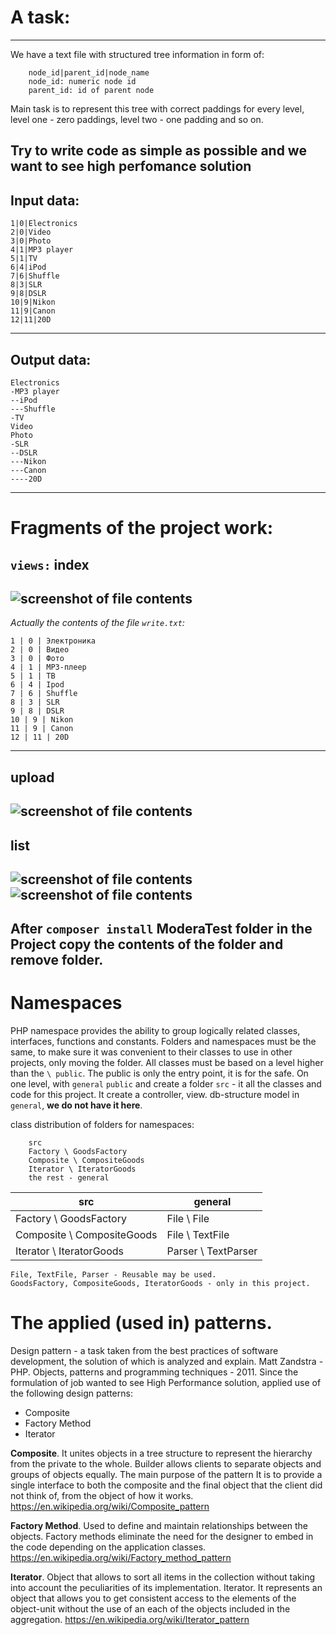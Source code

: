 A task:
=====================
---------------------------------------------------------------------------
We have a text file with structured tree information in form of:

```
    node_id|parent_id|node_name
    node_id: numeric node id
    parent_id: id of parent node
```
Main task is to represent this tree with correct paddings for every level, 
level one - zero paddings, level two - one padding and so on.

Try to write code as simple as possible and we want to see high perfomance solution
---------------------------------------------------------------------------
Input data:
---
```
1|0|Electronics
2|0|Video
3|0|Photo
4|1|MP3 player
5|1|TV
6|4|iPod
7|6|Shuffle
8|3|SLR
9|8|DSLR
10|9|Nikon
11|9|Canon
12|11|20D
```
---
Output data:
---
```
Electronics
-MP3 player
--iPod
---Shuffle
-TV
Video
Photo
-SLR
--DSLR
---Nikon
---Canon
----20D
```
---

Fragments of the project work:
=====================
   `views:`
   **index**
---------------------------------------------------------------------------
![screenshot of file contents](https://github.com/mslobodyanyuk/ModeraTest/blob/master/public/images/index.png)
---------------------------------------------------------------------------
_Actually the contents of the file `write.txt`:_
```
1 | 0 | Электроника
2 | 0 | Видео
3 | 0 | Фото
4 | 1 | MP3-плеер
5 | 1 | ТВ
6 | 4 | Ipod
7 | 6 | Shuffle
8 | 3 | SLR
9 | 8 | DSLR
10 | 9 | Nikon
11 | 9 | Canon
12 | 11 | 20D
```
---------------------------------------------------------------------------
   **upload**	
---------------------------------------------------------------------------
![screenshot of file contents](https://github.com/mslobodyanyuk/ModeraTest/blob/master/public/images/upload.png)
---------------------------------------------------------------------------
   **list**
---------------------------------------------------------------------------	
![screenshot of file contents](https://github.com/mslobodyanyuk/ModeraTest/blob/master/public/images/list.png)	
![screenshot of file contents](https://github.com/mslobodyanyuk/ModeraTest/blob/master/public/images/list1.png)
---------------------------------------------------------------------------




After `composer install` ModeraTest folder in the Project copy the contents of the folder and remove folder.
---
Namespaces
=====================
PHP namespace provides the ability to group logically related classes, interfaces, functions and constants.
Folders and namespaces must be the same, to make sure it was convenient to their classes to use in other projects, only moving the folder.
All classes must be based on a level higher than the `\ public`.
The public is only the entry point, it is for the safe.
On one level, with `general` `public` and create a folder `src` - it all the classes and code for this project.
It create a controller, view. db-structure model in `general`, **we do not have it here**.

class distribution of folders for namespaces:
```
    src
    Factory \ GoodsFactory
    Composite \ CompositeGoods
    Iterator \ IteratorGoods
    the rest - general
```	

src                        | general
---------------------------|----------------------
Factory \ GoodsFactory     | File \ File
Composite \ CompositeGoods | File \ TextFile
Iterator \ IteratorGoods   | Parser \ TextParser


    File, TextFile, Parser - Reusable may be used.
    GoodsFactory, CompositeGoods, IteratorGoods - only in this project.


The applied (used in) patterns.
=====================
Design pattern - a task taken from the best practices of software development, the solution of which is analyzed and explain.
Matt Zandstra - PHP. Objects, patterns and programming techniques - 2011.
Since the formulation of job wanted to see High Performance solution, applied use of the following design patterns:

* Composite 
* Factory Method 
* Iterator 

**Composite**. It unites objects in a tree structure to represent the hierarchy from the private to the whole.
Builder allows clients to separate objects and groups of objects equally. The main purpose of the pattern
It is to provide a single interface to both the composite and the final object that the client did not think of, from the object of how it works.
<https://en.wikipedia.org/wiki/Composite_pattern>

**Factory Method**. Used to define and maintain relationships between the objects.
Factory methods eliminate the need for the designer to embed in the code depending on the application classes.
<https://en.wikipedia.org/wiki/Factory_method_pattern>

**Iterator**. Object that allows to sort all items in the collection without taking into account the peculiarities of its implementation.
Iterator. It represents an object that allows you to get consistent access to the elements of the object-unit without the use of an
each of the objects included in the aggregation.
<https://en.wikipedia.org/wiki/Iterator_pattern>

